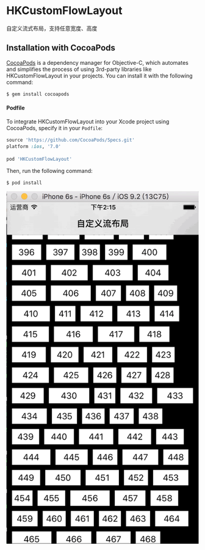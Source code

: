 # HKCustomFlowLayout
自定义流式布局，支持任意宽度、高度

## Installation with CocoaPods

[CocoaPods](http://cocoapods.org) is a dependency manager for Objective-C, which automates and simplifies the process of using 3rd-party libraries like HKCustomFlowLayout in your projects. You can install it with the following command:

```bash
$ gem install cocoapods
```

#### Podfile

To integrate HKCustomFlowLayout into your Xcode project using CocoaPods, specify it in your `Podfile`:

```ruby
source 'https://github.com/CocoaPods/Specs.git'
platform :ios, '7.0'

pod 'HKCustomFlowLayout'
```

Then, run the following command:

```bash
$ pod install
```

![image](https://github.com/xuvw/HKCustomFlowLayout/blob/master/HKCustomFlowLayout.gif)
